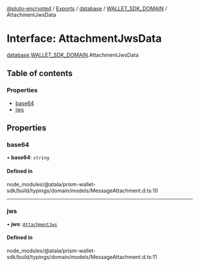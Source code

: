 [@pluto-encrypted](../README.md) / [Exports](../modules.md) / [database](../modules/database-1.md) / [WALLET\_SDK\_DOMAIN](../modules/database-1.WALLET_SDK_DOMAIN.md) / AttachmentJwsData

# Interface: AttachmentJwsData

[database](../modules/database-1.md).[WALLET\_SDK\_DOMAIN](../modules/database-1.WALLET_SDK_DOMAIN.md).AttachmentJwsData

## Table of contents

### Properties

- [base64](database-1.WALLET_SDK_DOMAIN.AttachmentJwsData.md#base64)
- [jws](database-1.WALLET_SDK_DOMAIN.AttachmentJwsData.md#jws)

## Properties

### base64

• **base64**: `string`

#### Defined in

node_modules/@atala/prism-wallet-sdk/build/typings/domain/models/MessageAttachment.d.ts:10

___

### jws

• **jws**: [`AttachmentJws`](database-1.WALLET_SDK_DOMAIN.AttachmentJws.md)

#### Defined in

node_modules/@atala/prism-wallet-sdk/build/typings/domain/models/MessageAttachment.d.ts:11
